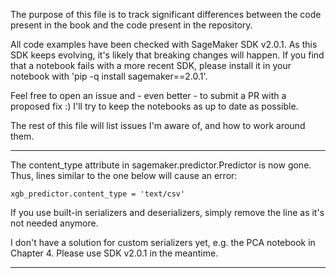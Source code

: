 The purpose of this file is to track significant differences between the code present in the book and the code present in the repository.

All code examples have been checked with SageMaker SDK v2.0.1. As this SDK keeps evolving, it's likely that breaking changes will happen. If you find that a notebook fails with a more recent SDK, please install it in your notebook with 'pip -q install sagemaker==2.0.1'. 

Feel free to open an issue and - even better - to submit a PR with a proposed fix :) I'll try to keep the notebooks as up to date as possible.

The rest of this file will list issues I'm aware of, and how to work around them.

***
The content_type attribute in sagemaker.predictor.Predictor is now gone. Thus, lines similar to the one below will cause an error:
```
xgb_predictor.content_type = 'text/csv'
```
If you use built-in serializers and deserializers, simply remove the line as it's not needed anymore.

I don't have a solution for custom serializers yet, e.g. the PCA notebook in Chapter 4. Please use SDK v2.0.1 in the meantime.

***
